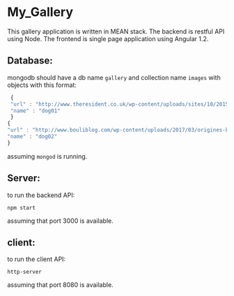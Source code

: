 # My_Gallery
This gallery application is written in MEAN stack.
The backend is restful API using Node.
The frontend is single page application using Angular 1.2.


## Database: 
mongodb should have a db name `gallery` and collection name `images` with objects with this format:
```js
 { 
 "url" : "http://www.theresident.co.uk/wp-content/uploads/sites/10/2015/08/petspyjamas-2.jpg", 
 "name" : "dog01" 
 }
{
"url" : "http://www.bouliblog.com/wp-content/uploads/2017/03/origines-bouledogue-francais.jpg", 
"name" : "dog02" 
}
```
assuming `mongod` is running.

## Server:
to run the backend API: 
```
npm start
```
assuming that port 3000 is available.

## client:
to run the client API: 
```
http-server
```
assuming that port 8080 is available.